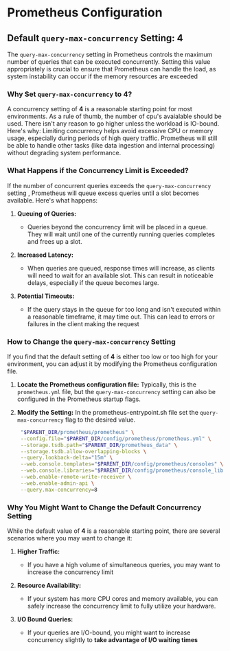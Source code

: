 # Prometheus Configuration

## Default `query-max-concurrency` Setting: **4**

The `query-max-concurrency` setting in Prometheus controls the maximum number of queries that can be executed concurrently.
Setting this value appropriately is crucial to ensure that Prometheus can handle the load, as system instability can occur if the memory resources are exceeded

### Why Set `query-max-concurrency` to **4**?

A concurrency setting of **4** is a reasonable starting point for most environments. As a rule of thumb, the number of cpu's avaialable should be used. There isn't any reason to go higher unless the workload is IO-bound. Here's why:
Limiting concurrency helps avoid excessive CPU or memory usage, especially during periods of high query traffic. Prometheus will still be able to handle other tasks (like data ingestion and internal processing) without degrading system performance.

### What Happens if the Concurrency Limit is Exceeded?

If the number of concurrent queries exceeds the `query-max-concurrency` setting , Prometheus will queue excess queries until a slot becomes available. Here's what happens:

1. **Queuing of Queries:**
   - Queries beyond the concurrency limit will be placed in a queue. They will wait until one of the currently running queries completes and frees up a slot.

2. **Increased Latency:**
   - When queries are queued, response times will increase, as clients will need to wait for an available slot. This can result in noticeable delays, especially if the queue becomes large.

3. **Potential Timeouts:**
   - If the query stays in the queue for too long and isn't executed within a reasonable timeframe, it may time out. This can lead to errors or failures in the client making the request

### How to Change the `query-max-concurrency` Setting

If you find that the default setting of **4** is either too low or too high for your environment, you can adjust it by modifying the Prometheus configuration file.

1. **Locate the Prometheus configuration file:**
   Typically, this is the `prometheus.yml` file, but the `query-max-concurrency` setting can also be configured in the Prometheus startup flags.

2. **Modify the Setting:**
   In the prometheus-entrypoint.sh file set the `query-max-concurrency` flag to the desired value.
   ```bash
    "$PARENT_DIR/prometheus/prometheus" \
    --config.file="$PARENT_DIR/config/prometheus/prometheus.yml" \
    --storage.tsdb.path="$PARENT_DIR/prometheus_data" \
    --storage.tsdb.allow-overlapping-blocks \
    --query.lookback-delta="15m" \
    --web.console.templates="$PARENT_DIR/config/prometheus/consoles" \
    --web.console.libraries="$PARENT_DIR/config/prometheus/console_libraries" \
    --web.enable-remote-write-receiver \
    --web.enable-admin-api \
    --query.max-concurrency=8
   ```

### Why You Might Want to Change the Default Concurrency Setting

While the default value of **4** is a reasonable starting point, there are several scenarios where you may want to change it:

1. **Higher Traffic:**
   - If you have a high volume of simultaneous queries, you may want to increase the concurrency limit

2. **Resource Availability:**
   - If your system has more CPU cores and memory available, you can safely increase the concurrency limit to fully utilize your hardware.

3. **I/O Bound Queries:**
   - If your queries are I/O-bound, you might want to increase concurrency slightly to **take advantage of I/O waiting times**
